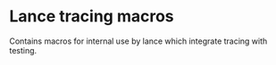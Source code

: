 # Lance tracing macros

Contains macros for internal use by lance which integrate tracing with testing.
